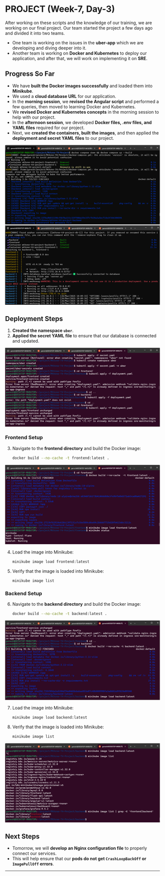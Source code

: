 # PROJECT (Week-7, Day-3)

After working on these scripts and the knowledge of our training, we are
working on our final project. Our team started the project a few days ago and
divided it into two teams.  

- One team is working on the issues in the **uber-app** which we are
  developing and diving deeper into it.  
- Another team is working on **Docker and Kubernetes** to deploy our
  application, and after that, we will work on implementing it on **SRE**.  

## **Progress So Far**
- We have **built the Docker images successfully** and loaded them into **Minikube**.
- We used a **cloud database URL** for our application.
- In the **morning session**, we **revised the Angular script** and performed a few queries, then moved to learning Docker and Kubernetes.
- We **revised Docker and Kubernetes concepts** in the morning session to help with our project.
- In the **afternoon session**, we developed **Docker files, .env files, and YAML files** required for our project.
- Next, we **created the containers, built the images**, and then applied the **deployment and secret YAML files** to our project.

![Linux Commands](../Images/Screenshot%202025-03-26%20170909.png)
![Linux Commands](../Images/Screenshot%202025-03-26%20170945.png)

## **Deployment Steps**

1. **Created the namespace `uber`**.
2. **Applied the secret YAML file** to ensure that our database is connected and updated.

![Linux Commands](../Images/Screenshot%202025-03-26%20171042.png)

### **Frontend Setup**
3. Navigate to the **frontend directory** and build the Docker image:
   ```sh
   docker build --no-cache -t frontend:latest .
   ```
![Linux Commands](../Images/Screenshot%202025-03-26%20171111.png)


4. Load the image into Minikube:
   ```sh
   minikube image load frontend:latest
   ```
5. Verify that the image is loaded into Minikube:
   ```sh
   minikube image list
   ```

### **Backend Setup**
6. Navigate to the **backend directory** and build the Docker image:
   ```sh
   docker build --no-cache -t backend:latest .
   ```
![Linux Commands](../Images/Screenshot%202025-03-26%20171210.png)

7. Load the image into Minikube:
   ```sh
   minikube image load backend:latest
   ```
8. Verify that the image is loaded into Minikube:
   ```sh
   minikube image list
   ```
![Linux Commands](../Images/Screenshot%202025-03-26%20171422.png)


## **Next Steps**
- Tomorrow, we will **develop an Nginx configuration file** to properly connect our services.
- This will help ensure that our **pods do not get `CrashLoopBackOff` or `ImagePullOff` errors**.

---

